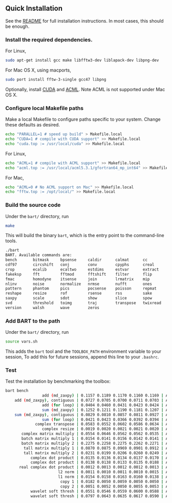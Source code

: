 ## Quick Installation
See the [README](https://github.com/mrirecon/bart/blob/master/README) for full installation instructions. In most
cases, this should be enough.

### Install the required dependencies.
For Linux,
```bash
sudo apt-get install gcc make libfftw3-dev liblapack-dev libpng-dev
```

For Mac OS X, using macports,
```bash
sudo port install fftw-3-single gcc47 libpng
```

Optionally, install [CUDA](https://developer.nvidia.com/cuda-downloads) and
[ACML](http://developer.amd.com/tools-and-sdks/archive/amd-core-math-library-acml/acml-downloads-resources/). Note ACML
is not supported under Mac OS X.

### Configure local Makefile paths
Make a local Makefile to configure paths specific to your system. Change these defaults as desired.
```bash
echo "PARALLEL=1 # speed up build" > Makefile.local
echo "CUDA=1 # compile with CUDA support" >> Makefile.local
echo "cuda.top := /usr/local/cuda" >> Makefile.local
```

For Linux,
```bash
echo "ACML=1 # compile with ACML support" >> Makefile.local
echo "acml.top := /usr/local/acml5.3.1/gfortran64_mp_int64" >> Makefile.local
```

For Mac,
```bash
echo "ACML=0 # No ACML support on Mac" >> Makefile.local
echo "fftw.top := /opt/local/" >> Makefile.local
```

### Build the source code
Under the `bart/` directory, run
```bash
make
```
This will build the binary `bart`, which is the entry point to the command-line tools.
```bash
./bart
BART. Available commands are:
bench       bitmask     bpsense     caldir      calmat      cc
cdf97       circshift   conj        conv        cpyphs      creal
crop        ecalib      ecaltwo     estdims     estvar      extract
fakeksp     fft         fftmod      fftshift    filter      flip
fmac        homodyne    itsense     join        lrmatrix    mip
nlinv       noise       normalize   nrmse       nufft       ones
pattern     phantom     pics        pocsense    poisson     repmat
reshape     resize      rof         rsense      rss         sake
saxpy       scale       sdot        show        slice       spow
svd         threshold   toimg       traj        transpose   twixread
version     walsh       wave        zeros
```

### Add BART to the path 
Under the `bart/` directory, run
```bash
source vars.sh
```
This adds the `bart` tool and the `TOOLBOX_PATH` environment variable to your session,
To add this for future sessions, append this line to your `.bashrc`.

### Test
Test the installation by benchmarking the toolbox:
```bash
bart bench
                add (md_zaxpy) | 0.1157 0.1189 0.1170 0.1160 0.1169 | Avg: 0.1169 Max: 0.1189 Min: 0.1157
    add (md_zaxpy), contiguous | 0.0727 0.0705 0.0700 0.0711 0.0703 | Avg: 0.0709 Max: 0.0727 Min: 0.0700
                add (for loop) | 0.0404 0.0460 0.0431 0.0423 0.0424 | Avg: 0.0428 Max: 0.0460 Min: 0.0404
                sum (md_zaxpy) | 0.1252 0.1211 0.1190 0.1181 0.1207 | Avg: 0.1208 Max: 0.1252 Min: 0.1181
    sum (md_zaxpy), contiguous | 0.0829 0.0810 0.0857 0.0811 0.0927 | Avg: 0.0847 Max: 0.0927 Min: 0.0810
                sum (for loop) | 0.0421 0.0423 0.0366 0.0392 0.0394 | Avg: 0.0399 Max: 0.0423 Min: 0.0366
             complex transpose | 0.0583 0.0552 0.0602 0.0586 0.0634 | Avg: 0.0592 Max: 0.0634 Min: 0.0552
                complex resize | 0.0019 0.0020 0.0021 0.0021 0.0020 | Avg: 0.0020 Max: 0.0021 Min: 0.0019
       complex matrix multiply | 0.0554 0.0646 0.0562 0.0562 0.0535 | Avg: 0.0572 Max: 0.0646 Min: 0.0535
       batch matrix multiply 1 | 0.0154 0.0141 0.0156 0.0142 0.0141 | Avg: 0.0147 Max: 0.0156 Min: 0.0141
       batch matrix multiply 2 | 0.2275 0.2258 0.2275 0.2262 0.2271 | Avg: 0.2268 Max: 0.2275 Min: 0.2258
        tall matrix multiply 1 | 0.0870 0.0875 0.0969 0.0901 0.0912 | Avg: 0.0905 Max: 0.0969 Min: 0.0870
        tall matrix multiply 2 | 0.0231 0.0199 0.0206 0.0260 0.0249 | Avg: 0.0229 Max: 0.0260 Min: 0.0199
           complex dot product | 0.0135 0.0136 0.0134 0.0137 0.0170 | Avg: 0.0142 Max: 0.0170 Min: 0.0134
           complex dot product | 0.0138 0.0138 0.0133 0.0135 0.0188 | Avg: 0.0146 Max: 0.0188 Min: 0.0133
      real complex dot product | 0.0012 0.0013 0.0012 0.0012 0.0013 | Avg: 0.0012 Max: 0.0013 Min: 0.0012
                       l2 norm | 0.0011 0.0010 0.0011 0.0010 0.0015 | Avg: 0.0011 Max: 0.0015 Min: 0.0010
                       l1 norm | 0.0154 0.0158 0.0163 0.0160 0.0138 | Avg: 0.0155 Max: 0.0163 Min: 0.0138
                        copy 1 | 0.0182 0.0050 0.0059 0.0050 0.0050 | Avg: 0.0078 Max: 0.0182 Min: 0.0050
                        copy 2 | 0.0051 0.0052 0.0050 0.0055 0.0053 | Avg: 0.0052 Max: 0.0055 Min: 0.0050
           wavelet soft thresh | 0.0551 0.0546 0.0559 0.0600 0.0588 | Avg: 0.0569 Max: 0.0600 Min: 0.0546
           wavelet soft thresh | 0.0797 0.0643 0.0635 0.0617 0.0590 | Avg: 0.0656 Max: 0.0797 Min: 0.0590
```
